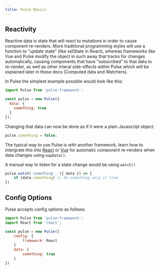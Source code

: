 ```yaml
---
title: Pulse Basics
---
```


## Reactivity

Reactive data is state that will react to mutations in order to cause component re-renders. More traditional programming styles will use a function to "update state" (like setState in React), whereas frameworks like Vue and Pulse modify the object in such away that tracks for changes automatically, causing components that have "subscribed" to that data to re-render, as well as other interal side-effects within Pulse which will be explained later in these docs (Computed data and Watchers).

In Pulse the simplest example possible would look like this:

```js
import Pulse from 'pulse-framework';

const pulse = new Pulse({
  data: {
    something: true
  }
});
```

Changing that data can now be done as if it were a plain Javascript object:

```js
pulse.something = false;
```

The typical way to use Pulse is with another framework, learn how to intergrate this into [React]() or [Vue]() for automatic component re-renders when data changes using `mapData()`.

A manual way to listen for a state change would be using `watch()`

```js
pulse.watch('something', ({ data }) => {
    if (data.something) // do something only if true
})
```

## Config Options

Pulse accepts config options as follows:

```js
import Pulse from 'pulse-framework';
import React from 'react';

const pulse = new Pulse({
    config: {
        framework: React
    }
    data: {
        something: true
    }
})
```
